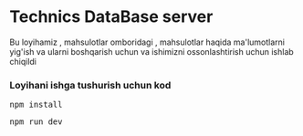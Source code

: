 <h1>Technics DataBase server</h1>
<p>Bu loyihamiz , mahsulotlar omboridagi , mahsulotlar haqida ma'lumotlarni yig'ish va ularni boshqarish uchun va ishimizni ossonlashtirish uchun ishlab chiqildi</p>

<h3>Loyihani ishga tushurish uchun kod</h3>

<pre>
npm install
</pre>
<pre>
npm run dev
</pre>


